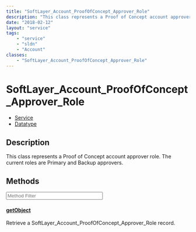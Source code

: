 ```yaml
---
title: "SoftLayer_Account_ProofOfConcept_Approver_Role"
description: "This class represents a Proof of Concept account approver role. The current roles are Primary and Backup approvers."
date: "2018-02-12"
layout: "service"
tags:
    - "service"
    - "sldn"
    - "Account"
classes:
    - "SoftLayer_Account_ProofOfConcept_Approver_Role"
---
```

# SoftLayer_Account_ProofOfConcept_Approver_Role
<div id='service-datatype'>
    <ul id='sldn-reference-tabs'>
    <li id='service'> <a href='/reference/services/SoftLayer_Account_ProofOfConcept_Approver_Role' >Service</a></li>    <li id='datatype'> <a href='/reference/datatypes/SoftLayer_Account_ProofOfConcept_Approver_Role' >Datatype</a></li>
    </ul>
</div>

## Description


This class represents a Proof of Concept account approver role. The current roles are Primary and Backup approvers. 



        
<div id="properties" class="content service-content">

## Methods

<div class="view-filters">
    <div class="clearfix">
        <div class="search-input-box">
            <input placeholder="Method Filter" onkeyup="titleSearch(inputId='edit-combine', divId='method-div', elementClass='method-row')" 
                type="text" id="edit-combine" value="" size="30" maxlength="128" class="form-text">
        </div>
    </div>
</div>

<div id="method-div">

<div class="method-row">

#### [getObject](/reference/services/SoftLayer_Account_ProofOfConcept_Approver_Role/getObject)
Retrieve a SoftLayer_Account_ProofOfConcept_Approver_Role record.

</div>
</div>

</div>

